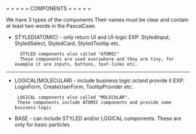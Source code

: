 = = = = = COMPONENTS = = = = =

We have 3 types of the components
Their names must be clear and contain at least two words in the PascalCase.

- STYLED(ATOMIC) - only return UI and UI-logic
  EXP: StyledInput, StyledSelect, StyledCard, StyledTooltip etc.

        STYLED components also called "ATOMIC"
        These components are used everywhere and they are tiny, for example it are inputs, buttons, text-links etc.

---

- LOGICAL(MOLECULAR) - include business logic or/and provide it
  EXP: LoginForm, CreateUserForm, TooltipProvider etc.

       LOGICAL components also called "MOLECULAR".
       These components include ATOMIC components and provide some business-logic

- BASE - can include STYLED and/or LOGICAL components. These are only for basic particles
